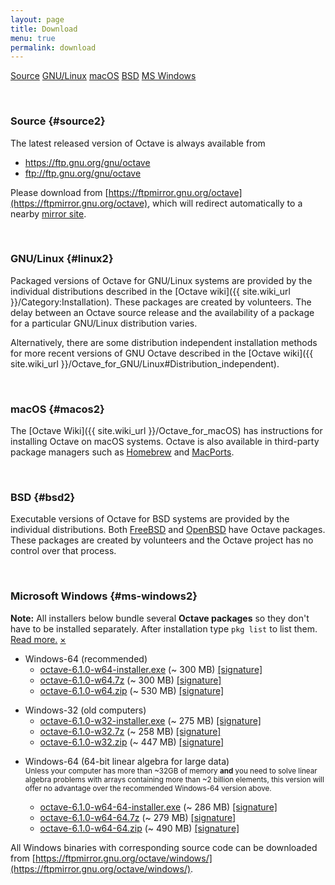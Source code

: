 ```yaml
---
layout: page
title: Download
menu: true
permalink: download
---
```


<div class="button-group large expanded stacked-for-small">
  <a class="button" href="#source">Source</a>
  <a class="button" href="#linux">GNU/Linux</a>
  <a class="button" href="#macos">macOS</a>
  <a class="button" href="#bsd">BSD</a>
  <a class="button" href="#ms-windows">MS Windows</a>
</div>


<p id="source">&nbsp;</p>

### Source {#source2}

The latest released version of Octave is always available from

- https://ftp.gnu.org/gnu/octave
- ftp://ftp.gnu.org/gnu/octave

Please download from
[https://ftpmirror.gnu.org/octave](https://ftpmirror.gnu.org/octave),
which will redirect automatically to a nearby
[mirror site](https://www.gnu.org/order/ftp.html).


<p id="linux">&nbsp;</p>

### GNU/Linux {#linux2}

Packaged versions of Octave for GNU/Linux systems are provided by the
individual distributions described in the
[Octave wiki]({{ site.wiki_url }}/Category:Installation).
These packages are created by volunteers.
The delay between an Octave source release and the availability of a package
for a particular GNU/Linux distribution varies.

Alternatively,
there are some distribution independent installation methods for more recent
versions of GNU Octave described in the
[Octave wiki]({{ site.wiki_url }}/Octave_for_GNU/Linux#Distribution_independent).


<p id="macos">&nbsp;</p>

### macOS {#macos2}

The [Octave Wiki]({{ site.wiki_url }}/Octave_for_macOS) has instructions for
installing Octave on macOS systems.
Octave is also available in third-party package managers such as
[Homebrew](https://brew.sh/) and [MacPorts](https://www.macports.org).


<p id="bsd">&nbsp;</p>

### BSD {#bsd2}

Executable versions of Octave for BSD systems are provided by the individual
distributions.
Both [FreeBSD](https://www.freebsd.org/) and [OpenBSD](https://www.openbsd.org/)
have Octave packages.
These packages are created by volunteers and the Octave project has no control
over that process.


<p id="ms-windows">&nbsp;</p>

### Microsoft Windows {#ms-windows2}

<div class="primary callout small" data-closable>
<b>Note:</b> All installers below bundle several <b>Octave packages</b>
so they don't have to be installed separately.
After installation type <code>pkg list</code> to list them.<br>
<a href="{{ site.wiki_url }}/Octave_for_Microsoft_Windows">Read more.</a>
<a href="#ms-windows" class="close-button" aria-label="Dismiss alert" type="button" data-close>
  <span aria-hidden="true">&times;</span>
</a>
</div>

- Windows-64 (recommended)
  - [octave-6.1.0-w64-installer.exe](https://ftpmirror.gnu.org/octave/windows/octave-6.1.0-w64-installer.exe)
    (~ 300 MB)
    [[signature]](https://ftpmirror.gnu.org/octave/windows/octave-6.1.0-w64-installer.exe.sig)
  - [octave-6.1.0-w64.7z](https://ftpmirror.gnu.org/octave/windows/octave-6.1.0-w64.7z)
    (~ 300 MB)
    [[signature]](https://ftpmirror.gnu.org/octave/windows/octave-6.1.0-w64.7z.sig)
  - [octave-6.1.0-w64.zip](https://ftpmirror.gnu.org/octave/windows/octave-6.1.0-w64.zip)
    (~ 530 MB)
    [[signature]](https://ftpmirror.gnu.org/octave/windows/octave-6.1.0-w64.zip.sig)

<p></p>

- Windows-32 (old computers)
  - [octave-6.1.0-w32-installer.exe](https://ftpmirror.gnu.org/octave/windows/octave-6.1.0-w32-installer.exe)
    (~ 275 MB)
    [[signature]](https://ftpmirror.gnu.org/octave/windows/octave-6.1.0-w32-installer.exe.sig)
  - [octave-6.1.0-w32.7z](https://ftpmirror.gnu.org/octave/windows/octave-6.1.0-w32.7z)
    (~ 258 MB)
    [[signature]](https://ftpmirror.gnu.org/octave/windows/octave-6.1.0-w32.7z.sig)
  - [octave-6.1.0-w32.zip](https://ftpmirror.gnu.org/octave/windows/octave-6.1.0-w32.zip)
    (~ 447 MB)
    [[signature]](https://ftpmirror.gnu.org/octave/windows/octave-6.1.0-w32.zip.sig)

<p></p>

- Windows-64 (64-bit linear algebra for large data)
  <br><small>
  Unless your computer has more than ~32GB of memory
  <strong>and</strong> you need to solve linear algebra problems
  with arrays containing more than ~2 billion elements, this
  version will offer no advantage over the recommended Windows-64
  version above.
  </small>

  - [octave-6.1.0-w64-64-installer.exe](https://ftpmirror.gnu.org/octave/windows/octave-6.1.0-w64-64-installer.exe)
    (~ 286 MB)
    [[signature]](https://ftpmirror.gnu.org/octave/windows/octave-6.1.0-w64-64-installer.exe.sig)
  - [octave-6.1.0-w64-64.7z](https://ftpmirror.gnu.org/octave/windows/octave-6.1.0-w64-64.7z)
    (~ 279 MB)
    [[signature]](https://ftpmirror.gnu.org/octave/windows/octave-6.1.0-w64-64.7z.sig)
  - [octave-6.1.0-w64-64.zip](https://ftpmirror.gnu.org/octave/windows/octave-6.1.0-w64-64.zip)
    (~ 490 MB)
    [[signature]](https://ftpmirror.gnu.org/octave/windows/octave-6.1.0-w64-64.zip.sig)

All Windows binaries with corresponding source code can be downloaded from
[https://ftpmirror.gnu.org/octave/windows/](https://ftpmirror.gnu.org/octave/windows/).
